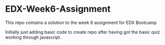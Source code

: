 # EDX-Week6-Assignment

This repo contains a solution to the week 6 assignment for EDX Bootcamp

Initially just adding basic code to create repo after having got the basic quiz working through javascript.
